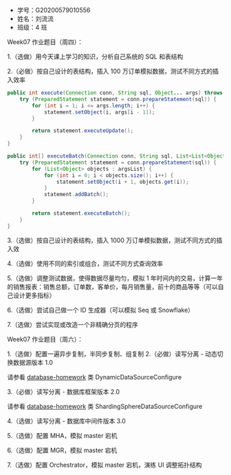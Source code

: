 - 学号：G20200579010556
- 姓名：刘流流
- 班级：4 班


Week07 作业题目（周四）：

1.（选做）用今天课上学习的知识，分析自己系统的 SQL 和表结构

2.（必做）按自己设计的表结构，插入 100 万订单模拟数据，测试不同方式的插入效率

```Java
public int execute(Connection conn, String sql, Object... args) throws SQLException {
    try (PreparedStatement statement = conn.prepareStatement(sql)) {
        for (int i = 1; i <= args.length; i++) {
            statement.setObject(i, args[i - 1]);
        }

        return statement.executeUpdate();
    }
}

public int[] executeBatch(Connection conn, String sql, List<List<Object>> argsList) throws SQLException {
    try (PreparedStatement statement = conn.prepareStatement(sql)) {
        for (List<Object> objects : argsList) {
            for (int i = 0; i < objects.size(); i++) {
                statement.setObject(i + 1, objects.get(i));
            }
            statement.addBatch();
        }

        return statement.executeBatch();
    }
}
```

3.（选做）按自己设计的表结构，插入 1000 万订单模拟数据，测试不同方式的插入效

4.（选做）使用不同的索引或组合，测试不同方式查询效率

5.（选做）调整测试数据，使得数据尽量均匀，模拟 1 年时间内的交易，计算一年的销售报表：销售总额，订单数，客单价，每月销售量，前十的商品等等（可以自己设计更多指标）

6.（选做）尝试自己做一个 ID 生成器（可以模拟 Seq 或 Snowflake）

7.（选做）尝试实现或改造一个非精确分页的程序


Week07 作业题目（周六）：

1.（选做）配置一遍异步复制，半同步复制、组复制
2.（必做）读写分离 - 动态切换数据源版本 1.0

请参看 [database-homework](https://github.com/Pismery/JAVA-000/tree/main/homework/database-homework) 
类 DynamicDataSourceConfigure

3.（必做）读写分离 - 数据库框架版本 2.0

请参看 [database-homework](https://github.com/Pismery/JAVA-000/tree/main/homework/database-homework) 
类 ShardingSphereDataSourceConfigure

4.（选做）读写分离 - 数据库中间件版本 3.0

5.（选做）配置 MHA，模拟 master 宕机

6.（选做）配置 MGR，模拟 master 宕机

7.（选做）配置 Orchestrator，模拟 master 宕机，演练 UI 调整拓扑结构